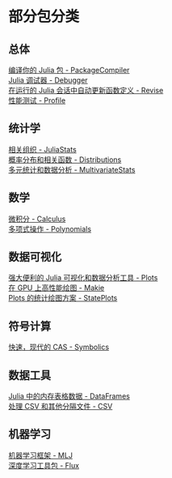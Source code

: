 # 部分包分类
## 总体
[编译你的 Julia 包 - PackageCompiler](https://github.com/JuliaLang/PackageCompiler.jl)\
[Julia 调试器 - Debugger](https://github.com/JuliaDebug/Debugger.jl)\
[在运行的 Julia 会话中自动更新函数定义 - Revise](https://github.com/timholy/Revise.jl)\
[性能测试 - Profile ](https://docs.juliacn.com/latest/manual/profile/)

## 统计学
[相关组织 - JuliaStats](https://github.com/JuliaStats)\
[概率分布和相关函数 - Distributions](https://github.com/JuliaStats/Distributions.jl)\
[多元统计和数据分析 - MultivariateStats](https://github.com/JuliaStats/MultivariateStats.jl)
    
## 数学
[微积分 - Calculus](https://github.com/JuliaMath/Polynomials.jl)\
[多项式操作 - Polynomials](https://github.com/JuliaMath/Polynomials.jl)
    
## 数据可视化
[强大便利的 Julia 可视化和数据分析工具 - Plots](https://github.com/JuliaPlots/Plots.jl)\
[在 GPU 上高性能绘图 - Makie](https://github.com/JuliaPlots/Makie.jl)\
[Plots 的统计绘图方案 - StatePlots](https://github.com/JuliaPlots/StatsPlots.jl)
    
## 符号计算
[快速，现代的 CAS - Symbolics](https://github.com/JuliaSymbolics/Symbolics.jl)

## 数据工具
[Julia 中的内存表格数据 - DataFrames](https://github.com/JuliaData/DataFrames.jl)\
[处理 CSV 和其他分隔文件 - CSV](https://github.com/JuliaData/CSV.jl)

## 机器学习
[机器学习框架 - MLJ](https://github.com/alan-turing-institute/MLJ.jl)\
[深度学习工具包 - Flux](https://github.com/FluxML/Flux.jl)

[^1]: https://discourse.juliacn.com/t/topic/6193
